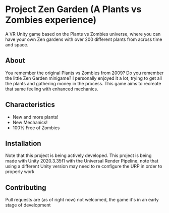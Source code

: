 # Project Zen Garden (A Plants vs Zombies experience)

A VR Unity game based on the Plants vs Zombies universe, where you can have your own Zen gardens with over 200 different plants from across time and space.

## About

You remember the original Plants vs Zombies from 2009? Do you remember the little Zen Garden minigame? I personally enjoyed it a lot, trying to get all the plants and gathering money in the process. This game aims to recreate that same feeling with enhanced mechanics.

## Characteristics

- New and more plants!
- New Mechanics!
- 100% Free of Zombies

## Installation

Note that this project is being actively developed. This project is being made with Unity 2020.3.35f1 with the Universal Render Pipeline, note that using a different Unity version may need to re configure the URP in order to properly work

## Contributing
Pull requests are (as of right now) not welcomed, the game it's in an early stage of development
